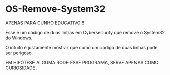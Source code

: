 # OS-Remove-System32

APENAS PARA CUNHO EDUCATIVO!!!

Esse é um código de duas linhas em Cybersecurity que remove o System32 do Windows.

O intuito é justamente mostrar que como um código de duas linhas pode ser perigoso.

EM HIPÓTESE ALGUMA RODE ESSE PROGRAMA, SERVE APENAS COMO CURIOSIDADE.
